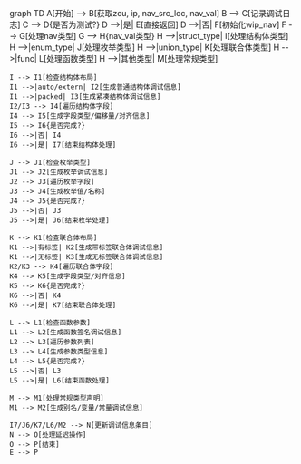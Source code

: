graph TD
    A[开始] --> B[获取zcu, ip, nav_src_loc, nav_val]
    B --> C[记录调试日志]
    C --> D{是否为测试?}
    D -->|是| E[直接返回]
    D -->|否| F[初始化wip_nav]
    F --> G[处理nav类型]
    G --> H{nav_val类型}
    H -->|struct_type| I[处理结构体类型]
    H -->|enum_type| J[处理枚举类型]
    H -->|union_type| K[处理联合体类型]
    H -->|func| L[处理函数类型]
    H -->|其他类型| M[处理常规类型]
    
    I --> I1[检查结构体布局]
    I1 -->|auto/extern| I2[生成普通结构体调试信息]
    I1 -->|packed| I3[生成紧凑结构体调试信息]
    I2/I3 --> I4[遍历结构体字段]
    I4 --> I5[生成字段类型/偏移量/对齐信息]
    I5 --> I6{是否完成?}
    I6 -->|否| I4
    I6 -->|是| I7[结束结构体处理]
    
    J --> J1[检查枚举类型]
    J1 --> J2[生成枚举调试信息]
    J2 --> J3[遍历枚举字段]
    J3 --> J4[生成枚举值/名称]
    J4 --> J5{是否完成?}
    J5 -->|否| J3
    J5 -->|是| J6[结束枚举处理]
    
    K --> K1[检查联合体布局]
    K1 -->|有标签| K2[生成带标签联合体调试信息]
    K1 -->|无标签| K3[生成无标签联合体调试信息]
    K2/K3 --> K4[遍历联合体字段]
    K4 --> K5[生成字段类型/对齐信息]
    K5 --> K6{是否完成?}
    K6 -->|否| K4
    K6 -->|是| K7[结束联合体处理]
    
    L --> L1[检查函数参数]
    L1 --> L2[生成函数签名调试信息]
    L2 --> L3[遍历参数列表]
    L3 --> L4[生成参数类型信息]
    L4 --> L5{是否完成?}
    L5 -->|否| L3
    L5 -->|是| L6[结束函数处理]
    
    M --> M1[处理常规类型声明]
    M1 --> M2[生成别名/变量/常量调试信息]
    
    I7/J6/K7/L6/M2 --> N[更新调试信息条目]
    N --> O[处理延迟操作]
    O --> P[结束]
    E --> P
